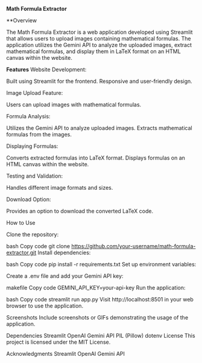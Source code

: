 **Math Formula Extractor**

**Overview

The Math Formula Extractor is a web application developed using Streamlit that allows users to upload images containing mathematical formulas. The application utilizes the Gemini API to analyze the uploaded images, extract mathematical formulas, and display them in LaTeX format on an HTML canvas within the website.

**Features**
Website Development:

Built using Streamlit for the frontend.
Responsive and user-friendly design.

Image Upload Feature:

Users can upload images with mathematical formulas.

Formula Analysis:

Utilizes the Gemini API to analyze uploaded images.
Extracts mathematical formulas from the images.

Displaying Formulas:

Converts extracted formulas into LaTeX format.
Displays formulas on an HTML canvas within the website.

Testing and Validation:

Handles different image formats and sizes.

Download Option:

Provides an option to download the converted LaTeX code.


How to Use

Clone the repository:

bash
Copy code
git clone https://github.com/your-username/math-formula-extractor.git
Install dependencies:

bash
Copy code
pip install -r requirements.txt
Set up environment variables:

Create a .env file and add your Gemini API key:

makefile
Copy code
GEMINI_API_KEY=your-api-key
Run the application:

bash
Copy code
streamlit run app.py
Visit http://localhost:8501 in your web browser to use the application.

Screenshots
Include screenshots or GIFs demonstrating the usage of the application.

Dependencies
Streamlit
OpenAI Gemini API
PIL (Pillow)
dotenv
License
This project is licensed under the MIT License.

Acknowledgments
Streamlit
OpenAI Gemini API

